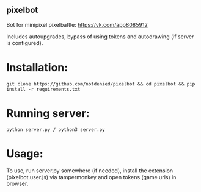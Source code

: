 ## pixelbot
Bot for minipixel pixelbattle: https://vk.com/app8085912

Includes autoupgrades, bypass of using tokens and autodrawing (if server is configured).

# Installation:

```
git clone https://github.com/notdenied/pixelbot && cd pixelbot && pip install -r requirements.txt
```

# Running server:

```
python server.py / python3 server.py
```

# Usage:

To use, run server.py somewhere (if needed), install the extension (pixelbot.user.js) via tampermonkey and open tokens (game urls) in browser.
